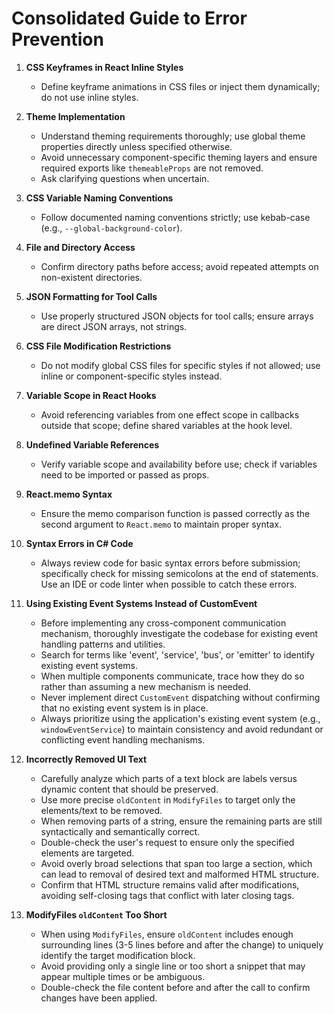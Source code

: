 # Consolidated Guide to Error Prevention

1. **CSS Keyframes in React Inline Styles**  
   - Define keyframe animations in CSS files or inject them dynamically; do not use inline styles.

2. **Theme Implementation**  
   - Understand theming requirements thoroughly; use global theme properties directly unless specified otherwise.  
   - Avoid unnecessary component-specific theming layers and ensure required exports like `themeableProps` are not removed.  
   - Ask clarifying questions when uncertain.

3. **CSS Variable Naming Conventions**  
   - Follow documented naming conventions strictly; use kebab-case (e.g., `--global-background-color`).

4. **File and Directory Access**  
   - Confirm directory paths before access; avoid repeated attempts on non-existent directories.

5. **JSON Formatting for Tool Calls**  
   - Use properly structured JSON objects for tool calls; ensure arrays are direct JSON arrays, not strings.

6. **CSS File Modification Restrictions**  
   - Do not modify global CSS files for specific styles if not allowed; use inline or component-specific styles instead.

7. **Variable Scope in React Hooks**  
   - Avoid referencing variables from one effect scope in callbacks outside that scope; define shared variables at the hook level.

8. **Undefined Variable References**  
   - Verify variable scope and availability before use; check if variables need to be imported or passed as props.

9. **React.memo Syntax**  
   - Ensure the memo comparison function is passed correctly as the second argument to `React.memo` to maintain proper syntax.

10. **Syntax Errors in C# Code**  
    - Always review code for basic syntax errors before submission; specifically check for missing semicolons at the end of statements. Use an IDE or code linter when possible to catch these errors.

11. **Using Existing Event Systems Instead of CustomEvent**  
    - Before implementing any cross-component communication mechanism, thoroughly investigate the codebase for existing event handling patterns and utilities.  
    - Search for terms like 'event', 'service', 'bus', or 'emitter' to identify existing event systems.  
    - When multiple components communicate, trace how they do so rather than assuming a new mechanism is needed.  
    - Never implement direct `CustomEvent` dispatching without confirming that no existing event system is in place.  
    - Always prioritize using the application's existing event system (e.g., `windowEventService`) to maintain consistency and avoid redundant or conflicting event handling mechanisms.

12. **Incorrectly Removed UI Text**  
    - Carefully analyze which parts of a text block are labels versus dynamic content that should be preserved.  
    - Use more precise `oldContent` in `ModifyFiles` to target only the elements/text to be removed.  
    - When removing parts of a string, ensure the remaining parts are still syntactically and semantically correct.  
    - Double-check the user's request to ensure only the specified elements are targeted.  
    - Avoid overly broad selections that span too large a section, which can lead to removal of desired text and malformed HTML structure.  
    - Confirm that HTML structure remains valid after modifications, avoiding self-closing tags that conflict with later closing tags.

13. **ModifyFiles `oldContent` Too Short**  
    - When using `ModifyFiles`, ensure `oldContent` includes enough surrounding lines (3-5 lines before and after the change) to uniquely identify the target modification block.  
    - Avoid providing only a single line or too short a snippet that may appear multiple times or be ambiguous.  
    - Double-check the file content before and after the call to confirm changes have been applied.
